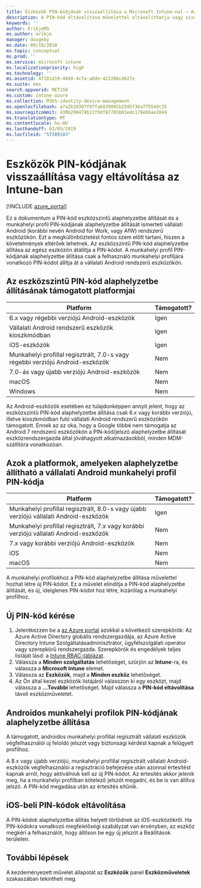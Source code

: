 ```yaml
---
title: Eszközök PIN-kódjának visszaállítása a Microsoft Intune-nal – Azure | Microsoft Docs
description: A PIN-kód eltávolítása művelettel eltávolíthatja vagy visszaállíthatja a PIN-kódot az Intune-nal kezelt vagy figyelt eszközökön.
keywords: ''
author: ErikjeMS
ms.author: erikje
manager: dougeby
ms.date: 09/18/2018
ms.topic: conceptual
ms.prod: ''
ms.service: microsoft-intune
ms.localizationpriority: high
ms.technology: ''
ms.assetid: 47181d19-4049-4c7a-a8de-422206c4027e
ms.suite: ems
search.appverid: MET150
ms.custom: intune-azure
ms.collection: M365-identity-device-management
ms.openlocfilehash: a7a2b39307f97fa6839095b2595f36a7f554dc35
ms.sourcegitcommit: 430b290474b11f9df87785b01edc178e6bae2049
ms.translationtype: MT
ms.contentlocale: hu-HU
ms.lasthandoff: 03/05/2019
ms.locfileid: "57389103"
---
```

# <a name="reset-or-remove-a-device-passcode-in-intune"></a>Eszközök PIN-kódjának visszaállítása vagy eltávolítása az Intune-ban

[!INCLUDE [azure_portal](./includes/azure_portal.md)]

Ez a dokumentum a PIN-kód eszközszintű alaphelyzetbe állítását és a munkahelyi profil PIN-kódjának alaphelyzetbe állítását ismerteti vállalati Android (korábbi nevén Android for Work, vagy AfW) rendszerű eszközökön. Ezt a megkülönböztetést fontos szem előtt tartani, hiszen a követelmények eltérőek lehetnek. Az eszközszintű PIN-kód alaphelyzetbe állítása az egész eszközön átállítja a PIN-kódot. A munkahelyi profil PIN-kódjának alaphelyzetbe állítása csak a felhasználó munkahelyi profiljára vonatkozó PIN-kódot állítja át a vállalati Android rendszerű eszközökön.

## <a name="supported-platforms-for-device-level-passcode-reset"></a>Az eszközszintű PIN-kód alaphelyzetbe állításának támogatott platformjai

| Platform | Támogatott? |
| ---- | ---- |
| 6.x vagy régebbi verziójú Android-eszközök | Igen |
| Vállalati Android rendszerű eszközök kioszkmódban | Igen |
| iOS-eszközök | Igen |
| Munkahelyi profillal regisztrált, 7.0-s vagy régebbi verziójú Android-eszközök | Nem |
| 7.0-ás vagy újabb verziójú Android-eszközök | Nem |
| macOS | Nem |
| Windows | Nem |

Az Android-eszközök esetében ez tulajdonképpen annyit jelent, hogy az eszközszintű PIN-kód alaphelyzetbe állítása csak 6.x vagy korábbi verziójú, illetve kioszkmódban futó vállalati Android rendszerű eszközökön támogatott. Ennek az az oka, hogy a Google többé nem támogatja az Android 7 rendszerű eszközökön a PIN-kód/jelszó alaphelyzetbe állítását eszközrendszergazda által jóváhagyott alkalmazásokból, minden MDM-szállítóra vonatkozóan.

## <a name="supported-platforms-for-android-enterprise-work-profile-passcode-reset"></a>Azok a platformok, amelyeken alaphelyzetbe állítható a vállalati Android munkahelyi profil PIN-kódja

| Platform | Támogatott? |
| ---- | ---- |
| Munkahelyi profillal regisztrált, 8.0-s vagy újabb verziójú vállalati Android-eszközök | Igen |
| Munkahelyi profillal regisztrált, 7.x vagy korábbi verziójú vállalati Android-eszközök | Nem |
| 7.x vagy korábbi verziójú Android-eszközök | Nem |
| iOS | Nem |
| macOS | Nem |

A munkahelyi profilokhoz a PIN-kód alaphelyzetbe állítása művelettel hozhat létre új PIN-kódot. Ez a művelet elindítja a PIN-kód alaphelyzetbe állítását, és új, ideiglenes PIN-kódot hoz létre, kizárólag a munkahelyi profilhoz. 

## <a name="reset-a-passcode"></a>Új PIN-kód kérése


1. Jelentkezzen be a [az Azure portal](https://portal.azure.com) azokkal a következő szerepkörök: Az Azure Active Directory globális rendszergazdája, az Azure Active Directory Intune Szolgáltatásadminisztrátor, ügyfélszolgálati operátor vagy szerepkörű rendszergazda. Szerepkörök és engedélyek teljes listáját lásd: a [Intune RBAC-táblázat](https://gallery.technet.microsoft.com/Intune-RBAC-table-2e3c9a1a).
2. Válassza a **Minden szolgáltatás** lehetőséget, szűrjön az **Intune**-ra, és válassza a **Microsoft Intune** elemet.
3. Válassza az **Eszközök**, majd a **Minden eszköz** lehetőséget.
4. Az Ön által kezel eszközök listájáról válasszon ki egy eszközt, majd válassza a **...További** lehetőséget. Majd válassza a **PIN-kód eltávolítása** távoli eszközműveletet.

## <a name="reset-android-work-profile-passcodes"></a>Androidos munkahelyi profilok PIN-kódjának alaphelyzetbe állítása

A támogatott, androidos munkahelyi profillal regisztrált vállalati eszközök végfelhasználói új feloldó jelszót vagy biztonsági kérdést kapnak a felügyelt profilhoz.

A 8.x vagy újabb verziójú, munkahelyi profillal regisztrált vállalati Android-eszközök végfelhasználói a regisztráció befejezése után azonnal értesítést kapnak arról, hogy aktiválniuk kell az új PIN-kódot. Az értesítés akkor jelenik meg, ha a munkahelyi profilban kötelező jelszót megadni, és be is van állítva jelszó. A PIN-kód megadása után az értesítés eltűnik.


## <a name="remove-ios-passcodes"></a>iOS-beli PIN-kódok eltávolítása

A PIN-kódok alaphelyzetbe állítás helyett törlődnek az iOS-eszközökről. Ha PIN-kódokra vonatkozó megfelelőségi szabályzat van érvényben, az eszköz megkéri a felhasználót, hogy állítson be egy új jelszót a Beállítások területen.

## <a name="next-steps"></a>További lépések

A kezdeményezett művelet állapotát az **Eszközök** panel **Eszközműveletek** szakaszában tekintheti meg.
